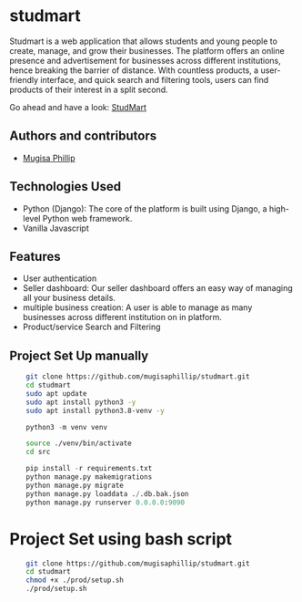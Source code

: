 # studmart
Studmart is a web application that allows students and young people to create, manage, and grow their businesses. The platform offers an online presence and advertisement for businesses across different institutions, hence breaking the barrier of distance. With countless products, a user-friendly interface, and quick search and filtering tools, users can  find products of their interest in a split second.

Go ahead and have a look: [StudMart](http://studmart.mugisa.tech/)

## Authors and contributors
- [Mugisa Phillip](https://github.com/mugisaphillip)

## Technologies Used
- Python (Django): The core of the platform is built using Django, a high-level Python web framework.
- Vanilla Javascript


## Features
- User authentication
- Seller dashboard: Our seller dashboard offers an easy way of managing all your business details.
- multiple business creation: A user is able to manage as many businesses across different institution on in platform.
- Product/service Search and Filtering

## Project Set Up manually
```bash
    git clone https://github.com/mugisaphillip/studmart.git
    cd studmart
    sudo apt update
    sudo apt install python3 -y
    sudo apt install python3.8-venv -y
```

```python
    python3 -m venv venv
```

```bash
    source ./venv/bin/activate
    cd src
```

```python
    pip install -r requirements.txt
    python manage.py makemigrations
    python manage.py migrate
    python manage.py loaddata ./.db.bak.json
    python manage.py runserver 0.0.0.0:9090
```

# Project Set using bash script
```bash
    git clone https://github.com/mugisaphillip/studmart.git
    cd studmart
    chmod +x ./prod/setup.sh
    ./prod/setup.sh
```